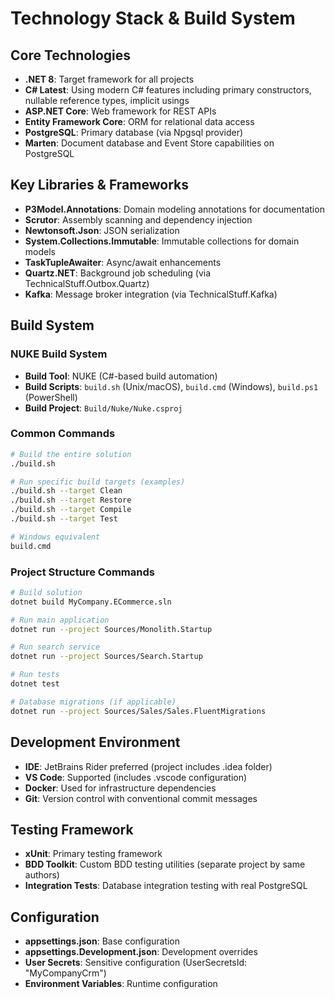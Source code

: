 # Technology Stack & Build System

## Core Technologies

- **.NET 8**: Target framework for all projects
- **C# Latest**: Using modern C# features including primary constructors, nullable reference types, implicit usings
- **ASP.NET Core**: Web framework for REST APIs
- **Entity Framework Core**: ORM for relational data access
- **PostgreSQL**: Primary database (via Npgsql provider)
- **Marten**: Document database and Event Store capabilities on PostgreSQL

## Key Libraries & Frameworks

- **P3Model.Annotations**: Domain modeling annotations for documentation
- **Scrutor**: Assembly scanning and dependency injection
- **Newtonsoft.Json**: JSON serialization
- **System.Collections.Immutable**: Immutable collections for domain models
- **TaskTupleAwaiter**: Async/await enhancements
- **Quartz.NET**: Background job scheduling (via TechnicalStuff.Outbox.Quartz)
- **Kafka**: Message broker integration (via TechnicalStuff.Kafka)

## Build System

### NUKE Build System
- **Build Tool**: NUKE (C#-based build automation)
- **Build Scripts**: `build.sh` (Unix/macOS), `build.cmd` (Windows), `build.ps1` (PowerShell)
- **Build Project**: `Build/Nuke/Nuke.csproj`

### Common Commands

```bash
# Build the entire solution
./build.sh

# Run specific build targets (examples)
./build.sh --target Clean
./build.sh --target Restore
./build.sh --target Compile
./build.sh --target Test

# Windows equivalent
build.cmd
```

### Project Structure Commands

```bash
# Build solution
dotnet build MyCompany.ECommerce.sln

# Run main application
dotnet run --project Sources/Monolith.Startup

# Run search service
dotnet run --project Sources/Search.Startup

# Run tests
dotnet test

# Database migrations (if applicable)
dotnet run --project Sources/Sales/Sales.FluentMigrations
```

## Development Environment

- **IDE**: JetBrains Rider preferred (project includes .idea folder)
- **VS Code**: Supported (includes .vscode configuration)
- **Docker**: Used for infrastructure dependencies
- **Git**: Version control with conventional commit messages

## Testing Framework

- **xUnit**: Primary testing framework
- **BDD Toolkit**: Custom BDD testing utilities (separate project by same authors)
- **Integration Tests**: Database integration testing with real PostgreSQL

## Configuration

- **appsettings.json**: Base configuration
- **appsettings.Development.json**: Development overrides
- **User Secrets**: Sensitive configuration (UserSecretsId: "MyCompanyCrm")
- **Environment Variables**: Runtime configuration